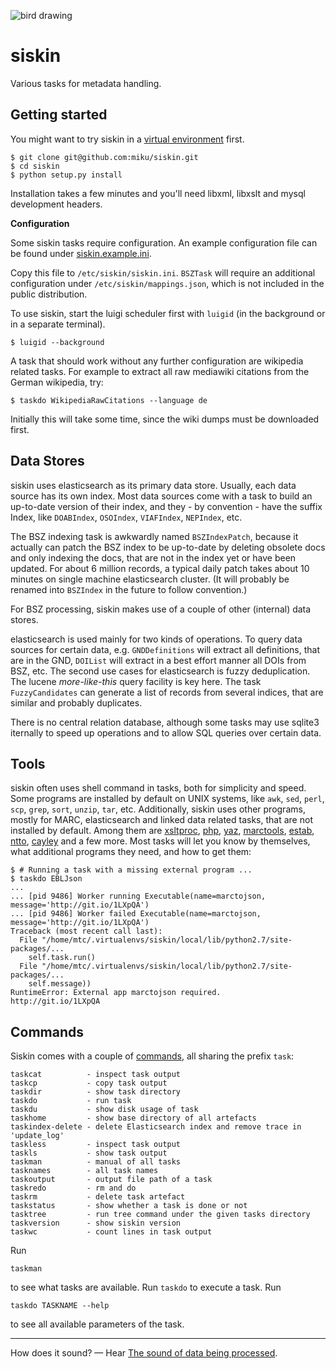 ![bird drawing](http://i.imgur.com/PNq6dWf.gif)

siskin
======

Various tasks for metadata handling.

Getting started
---------------

You might want to try siskin in a [virtual environment](http://docs.python-guide.org/en/latest/dev/virtualenvs/) first.

    $ git clone git@github.com:miku/siskin.git
    $ cd siskin
    $ python setup.py install

Installation takes a few minutes and you'll need libxml, libxslt and mysql
development headers.

**Configuration**

Some siskin tasks require configuration. An example configuration file
can be found under [siskin.example.ini](https://github.com/miku/siskin/blob/master/siskin.example.ini).

Copy this file to `/etc/siskin/siskin.ini`. `BSZTask` will require an additional
configuration under `/etc/siskin/mappings.json`, which is not included in the
public distribution.

To use siskin, start the luigi scheduler first with `luigid` (in the background or in a separate terminal).

    $ luigid --background

A task that should work without any further configuration are wikipedia related tasks.
For example to extract all raw mediawiki citations from the German wikipedia, try:

    $ taskdo WikipediaRawCitations --language de

Initially this will take some time, since the wiki dumps must be downloaded first.

Data Stores
-----------

siskin uses elasticsearch as its primary data store. Usually, each data source
has its own index. Most data sources come with a task to build an up-to-date
version of their index, and they - by convention - have the suffix Index, like
`DOABIndex`, `OSOIndex`, `VIAFIndex`, `NEPIndex`, etc.

The BSZ indexing task is awkwardly named `BSZIndexPatch`, because it actually
can patch the BSZ index to be up-to-date by deleting obsolete docs and only
indexing the docs, that are not in the index yet or have been updated. For
about 6 million records, a typical daily patch takes about 10 minutes on single
machine elasticsearch cluster. (It will probably be renamed into `BSZIndex` in the future
to follow convention.)

For BSZ processing, siskin makes use of a couple of other (internal) data stores.

elasticsearch is used mainly for two kinds of operations. To query data sources for
certain data, e.g. `GNDDefinitions` will extract all definitions, that are in the GND,
`DOIList` will extract in a best effort manner all DOIs from BSZ, etc. The second
use cases for elasticsearch is fuzzy deduplication. The lucene *more-like-this*
query facility is key here. The task `FuzzyCandidates` can generate a list
of records from several indices, that are similar and probably duplicates.

There is no central relation database, although some tasks may use sqlite3
iternally to speed up operations and to allow SQL queries over certain data.

Tools
-----

siskin often uses shell command in tasks, both for simplicity and speed. Some
programs are installed by default on UNIX systems, like `awk`, `sed`, `perl`, `scp`, `grep`, `sort`, `unzip`, `tar`, etc.
Additionally, siskin uses other programs, mostly for MARC, elasticsearch and linked data related tasks, that are not installed by default.
Among them are [xsltproc](http://xmlsoft.org/XSLT/xsltproc.html), [php](http://php.net/), [yaz](http://www.indexdata.com/yaz), [marctools](https://github.com/ubleipzig/marctools), [estab](https://github.com/miku/estab), [ntto](https://github.com/miku/ntto), [cayley](https://github.com/google/cayley) and a few more.
Most tasks will let you know by themselves, what additional programs they need, and how to get them:

    $ # Running a task with a missing external program ...
    $ taskdo EBLJson
    ...
    ... [pid 9486] Worker running Executable(name=marctojson, message='http://git.io/1LXpQA')
    ... [pid 9486] Worker failed Executable(name=marctojson, message='http://git.io/1LXpQA')
    Traceback (most recent call last):
      File "/home/mtc/.virtualenvs/siskin/local/lib/python2.7/site-packages/...
        self.task.run()
      File "/home/mtc/.virtualenvs/siskin/local/lib/python2.7/site-packages/...
        self.message))
    RuntimeError: External app marctojson required.
    http://git.io/1LXpQA

Commands
--------

Siskin comes with a couple of [commands](https://github.com/miku/siskin/tree/master/bin), all sharing the prefix `task`:

    taskcat          - inspect task output
    taskcp           - copy task output
    taskdir          - show task directory
    taskdo           - run task
    taskdu           - show disk usage of task
    taskhome         - show base directory of all artefacts
    taskindex-delete - delete Elasticsearch index and remove trace in 'update_log'
    taskless         - inspect task output
    taskls           - show task output
    taskman          - manual of all tasks
    tasknames        - all task names
    taskoutput       - output file path of a task
    taskredo         - rm and do
    taskrm           - delete task artefact
    taskstatus       - show whether a task is done or not
    tasktree         - run tree command under the given tasks directory
    taskversion      - show siskin version
    taskwc           - count lines in task output

Run

    taskman

to see what tasks are available. Run `taskdo` to execute a task. Run

    taskdo TASKNAME --help

to see all available parameters of the task.

----

How does it sound? &mdash; Hear [The sound of data being processed](http://vimeo.com/99084953).

